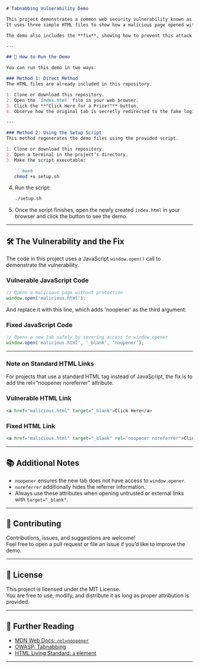 ```markdown
# Tabnabbing Vulnerability Demo

This project demonstrates a common web security vulnerability known as **tabnabbing**.  
It uses three simple HTML files to show how a malicious page opened with `target="_blank"` can secretly redirect the original page to a fake phishing site.  

The demo also includes the **fix**, showing how to prevent this attack using the `rel="noopener noreferrer"` attribute.

---

## 🚀 How to Run the Demo

You can run this demo in two ways:

### Method 1: Direct Method
The HTML files are already included in this repository.

1. Clone or download this repository.
2. Open the `index.html` file in your web browser.
3. Click the **"Click Here for a Prize!"** button.
4. Observe how the original tab is secretly redirected to the fake login page.

---

### Method 2: Using the Setup Script
This method regenerates the demo files using the provided script.

1. Clone or download this repository.
2. Open a terminal in the project’s directory.
3. Make the script executable:

   ```bash
   chmod +x setup.sh
   ```

4. Run the script:

   ```bash
   ./setup.sh
   ```

5. Once the script finishes, open the newly created `index.html` in your browser and click the button to see the demo.

---

## 🛠️ The Vulnerability and the Fix

The code in this project uses a JavaScript `window.open()` call to demonstrate the vulnerability.

### Vulnerable JavaScript Code
```javascript
// Opens a malicious page without protection
window.open('malicious.html');
```
And replace it with this line, which adds 'noopener' as the third argument:

### Fixed JavaScript Code
```javascript
// Opens a new tab safely by severing access to window.opener
window.open('malicious.html', '_blank', 'noopener');
```

---
### Note on Standard HTML Links 
For projects that use a standard HTML <a> tag instead of JavaScript, the fix is to add the rel="noopener noreferrer" attribute.

### Vulnerable HTML Link
```html
<a href="malicious.html" target="_blank">Click Here</a>
```

### Fixed HTML Link
```html
<a href="malicious.html" target="_blank" rel="noopener noreferrer">Click Here</a>
```

---

## 📚 Additional Notes

- `noopener` ensures the new tab does not have access to `window.opener`.  
- `noreferrer` additionally hides the referrer information.  
- Always use these attributes when opening untrusted or external links with `target="_blank"`.  

---

## 🤝 Contributing

Contributions, issues, and suggestions are welcome!  
Feel free to open a pull request or file an issue if you’d like to improve the demo.

---

## 📄 License

This project is licensed under the MIT License.  
You are free to use, modify, and distribute it as long as proper attribution is provided.

---

## 🔗 Further Reading

- [MDN Web Docs: `rel=noopener`](https://developer.mozilla.org/en-US/docs/Web/HTML/Link_types/noopener)  
- [OWASP: Tabnabbing](https://owasp.org/www-community/attacks/Reverse_Tabnabbing)  
- [HTML Living Standard: `a` element](https://html.spec.whatwg.org/multipage/text-level-semantics.html#the-a-element)

---
```
